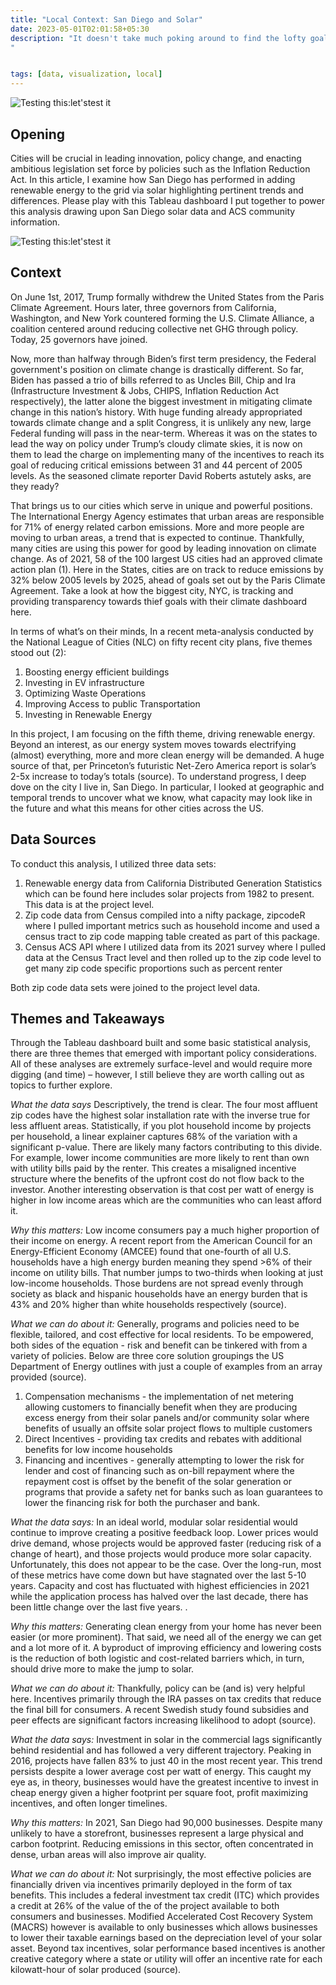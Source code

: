 ```yaml
---
title: "Local Context: San Diego and Solar"
date: 2023-05-01T02:01:58+05:30
description: "It doesn't take much poking around to find the lofty goal set by San Diego's Energy Department to '...add additional renewable electricity supply to achieve 100 percent renewable electricity citywide.' Unfortunately, talk is cheap and the energy transformation is not. In this analysis, I deep dive on publicly available data to understand progress and, most importantly, discuss can we learn from this case study.
"


tags: [data, visualization, local]
---
```


![Testing this:let'stest it](/renewable_city_small.png)

## Opening
Cities will be crucial in leading innovation, policy change, and enacting ambitious legislation set force by policies such as the Inflation Reduction Act. In this article, I examine how San Diego has performed in adding renewable energy to the grid via solar highlighting pertinent trends and differences. Please play with this Tableau dashboard I put together to power this analysis drawing upon San Diego solar data and ACS community information.

![Testing this:let'stest it](/sd_dash_big.png)


## Context
On June 1st, 2017, Trump formally withdrew the United States from the Paris Climate Agreement. Hours later, three governors from California, Washington, and New York countered forming the U.S. Climate Alliance, a coalition centered around reducing collective net GHG through policy. Today, 25 governors have joined.

Now, more than halfway through Biden’s first term presidency, the Federal government's position on climate change is drastically different. So far, Biden has passed a trio of bills referred to as Uncles Bill, Chip and Ira (Infrastructure Investment & Jobs, CHIPS, Inflation Reduction Act respectively), the latter alone the biggest investment in mitigating climate change in this nation’s history. With huge funding already appropriated towards climate change and a split Congress, it is unlikely any new, large Federal funding will pass in the near-term.  Whereas it was on the states to lead the way on policy under Trump’s cloudy climate skies, it is now on them to lead the charge on implementing many of the incentives to reach its goal of reducing critical emissions between 31 and 44 percent of 2005 levels. As the seasoned climate reporter David Roberts astutely asks, are they ready?

That brings us to our cities which serve in unique and powerful positions. The International Energy Agency estimates that urban areas are responsible for 71% of energy related carbon emissions. More and more people are moving to urban areas, a trend that is expected to continue. Thankfully, many cities are using this power for good by leading innovation on climate change. As of 2021, 58 of the 100 largest US cities had an approved climate action plan (1). Here in the States, cities are on track to reduce emissions by 32% below 2005 levels by 2025, ahead of goals set out by the Paris Climate Agreement. Take a look at how the biggest city, NYC, is tracking and providing transparency towards thief goals with their climate dashboard here.

In terms of what’s on their minds, In a recent meta-analysis conducted by the National League of Cities (NLC) on fifty recent city plans, five themes stood out (2):
1. Boosting energy efficient buildings
2. Investing in EV infrastructure
3. Optimizing Waste Operations
4. Improving Access to public Transportation
5. Investing in Renewable Energy


In this project, I am focusing on the fifth theme, driving renewable energy. Beyond an interest, as our energy system moves towards electrifying (almost) everything, more and more clean energy will be demanded. A huge source of that, per Princeton’s futuristic Net-Zero America report is solar’s 2-5x increase to today’s totals (source). To understand progress, I deep dove on  the city I live in, San Diego. In particular, I looked at geographic and temporal trends to uncover what we know, what capacity may look like in the future and what this means for other cities across the US.

## Data Sources
To conduct this analysis, I utilized three data sets:

1. Renewable energy data from California Distributed Generation Statistics which can be found here includes solar projects from 1982 to present. This data is at the project level.
2. Zip code data from Census compiled into a nifty package, zipcodeR where I pulled important metrics such as household income and used a census tract to zip code mapping table created as part of this package.
3. Census ACS API where I utilized data from its 2021 survey where I pulled data at the Census Tract level and then rolled up to the zip code level to get many zip code specific proportions such as percent renter

Both zip code data sets were joined to the project level data.

## Themes and Takeaways
Through the Tableau dashboard built and some basic statistical analysis, there are three themes that emerged with important policy considerations. All of these analyses are extremely surface-level and would require more digging (and time) – however, I still believe they are worth calling out as topics to further explore.



*What the data says*
Descriptively, the trend is clear. The four most affluent zip codes have the highest solar installation rate with the inverse true for less affluent areas. Statistically, if you plot household income by projects per household, a linear explainer captures 68% of the variation with a significant p-value. There are likely many factors contributing to this divide. For example, lower income communities are more likely to rent than own with utility bills paid by the renter. This creates a misaligned incentive structure where the benefits of the upfront cost do not flow back to the investor. Another interesting observation is that cost per watt of energy is higher in low income areas which are the communities who can least afford it.

*Why this matters:*
Low income consumers pay a much higher proportion of their income on energy. A recent report from the American Council for an Energy-Efficient Economy (AMCEE) found that one-fourth of all U.S. households have a high energy burden meaning they spend >6% of their income on utility bills. That number jumps to two-thirds when looking at just low-income households. Those burdens are not spread evenly through society as black and hispanic households have an energy burden that is 43% and 20% higher than white households respectively (source).

*What we can do about it:*
Generally, programs and policies need to be flexible, tailored, and cost effective for local residents. To be empowered, both sides of the equation - risk and benefit can be tinkered with from a variety of policies. Below are three core solution groupings the US Department of Energy outlines with just a couple of examples from an array provided (source).
1. Compensation mechanisms - the implementation of net metering allowing customers to financially benefit when they are producing excess energy from their solar panels and/or community solar where benefits of usually an offsite solar project flows to multiple customers
2. Direct Incentives - providing tax credits and rebates with additional benefits for low income households
3. Financing and incentives - generally attempting to lower the risk for lender and cost of financing such as on-bill repayment where the repayment cost is offset by the benefit of the solar generation or programs that provide a safety net for banks such as loan guarantees to lower the financing risk for both the purchaser and bank.




*What the data says:*
In an ideal world, modular solar residential would continue to improve creating a positive feedback loop. Lower prices would drive demand, whose projects would be approved faster (reducing risk of a change of heart), and those projects would produce more solar capacity. Unfortunately, this does not appear to be the case. Over the long-run, most of these metrics have come down but have stagnated over the last 5-10 years. Capacity and cost has fluctuated with highest efficiencies in 2021 while the application process has halved over the last decade, there has been little change over the last five years. .

*Why this matters:*
Generating clean energy from your home has never been easier (or more prominent). That said, we need all of the energy we can get and a lot more of it. A byproduct of improving efficiency and lowering costs is the reduction of both logistic and cost-related barriers which, in turn, should drive more to make the jump to solar.

*What we can do about it:*
Thankfully, policy can be (and is) very helpful here. Incentives primarily through the IRA passes on tax credits that reduce the final bill for consumers. A recent Swedish study found subsidies and peer effects are significant factors increasing likelihood to adopt (source).


*What the data says:*
Investment in solar in the commercial lags significantly behind residential and has followed a very different trajectory. Peaking in 2016, projects have fallen 83% to just 40 in the most recent year. This trend persists despite a lower average cost per watt of energy. This caught my eye as, in theory, businesses would have the greatest incentive to invest in cheap energy given a higher footprint per square foot, profit maximizing incentives, and often longer timelines.

*Why this matters:*
In 2021, San Diego had 90,000 businesses. Despite many unlikely to have a storefront, businesses represent a large physical and carbon footprint. Reducing emissions in this sector, often concentrated in dense, urban areas will also improve air quality.

*What we can do about it:*
Not surprisingly, the most effective policies are financially driven via incentives primarily deployed in the form of tax benefits. This includes a federal investment tax credit (ITC) which provides a credit at 26% of the value of the of the project available to both consumers and businesses. Modified Accelerated Cost Recovery System (MACRS) however is available to only businesses which allows businesses to lower their taxable earnings based on the depreciation level of your solar asset. Beyond tax incentives, solar performance based incentives is another creative category where a state or utility will offer an incentive rate for each kilowatt-hour of solar produced (source).